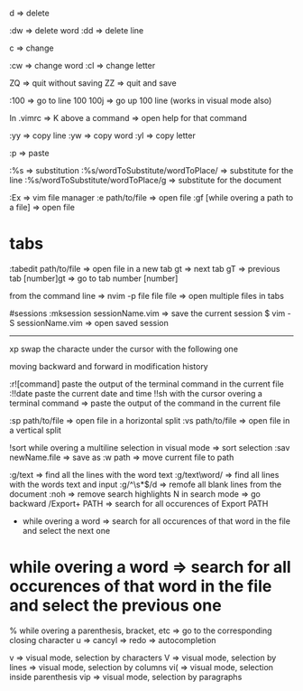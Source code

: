 d => delete

:dw => delete word
:dd => delete line

c => change

:cw => change word
:cl => change letter

ZQ => quit without saving
ZZ => quit and save

:100 => go to line 100
100j => go up 100 line (works in visual mode also)

In .vimrc => K above a command => open help for that command

:yy => copy line
:yw => copy word
:yl => copy letter

:p => paste

:%s => substitution
:%s/wordToSubstitute/wordToPlace/ => substitute for the line 
:%s/wordToSubstitute/wordToPlace/g => substitute for the document

:Ex => vim file manager
:e path/to/file => open file
:gf [while overing a path to a file] => open file

# tabs
:tabedit path/to/file => open file in a new tab
gt => next tab
gT => previous tab
[number]gt => go to tab number [number]

from the command line => nvim -p file file file => open multiple files in tabs

#sessions
:mksession sessionName.vim => save the current session
$ vim -S sessionName.vim => open saved session

______

xp swap the characte under the cursor with the following one

<c-o> <c-i> moving backward and forward in modification history

:r![command] paste the output of the terminal command in the current file
:!!date paste the current date and time
!!sh with the cursor overing a terminal command => paste the output of the command in the current file

:sp path/to/file => open file in a horizontal split
:vs path/to/file => open file in a vertical split

!sort while overing a multiline selection in visual mode => sort selection 
:sav newName.file => save as
:w path => move current file to path

:g/text => find all the lines with the word text
:g/text\word/ => find all lines with the words text and input
:g/^\s*$/d => remofe all blank lines from the document
:noh => remove search highlights
N in search mode => go backward
/Export\+ PATH => search for all occurences of Export PATH
* while overing a word => search for all occurences of that word in the file and select the next one
# while overing a word => search for all occurences of that word in the file and select the previous one

% while overing a parenthesis, bracket, etc => go to the corresponding closing character
u => cancyl
<C-r> => redo
<c-n> => autocompletion

v => visual mode, selection by characters 
V => visual mode, selection by lines
<c-v> => visual mode, selection by columns
vi( => visual mode, selection inside parenthesis
vip => visual mode, selection by paragraphs


